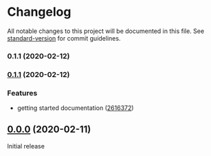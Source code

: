 # Changelog

All notable changes to this project will be documented in this file. See [standard-version](https://github.com/conventional-changelog/standard-version) for commit guidelines.

### 0.1.1 (2020-02-12)

### [0.1.1](https://github.com/awslabs/cdk8s/compare/v0.0.0...v0.1.1) (2020-02-12)


### Features

* getting started documentation ([2616372](https://github.com/awslabs/cdk8s/commit/2616372a202c552e0fdd1be73eff2dbe5175704b))

## [0.0.0](https://github.com/awslabs/cdk8s/compare/v0.0.1...v0.0.0) (2020-02-11)

Initial release
